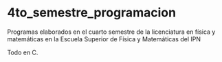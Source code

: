 # 4to_semestre_programacion
Programas elaborados en el cuarto semestre de la licenciatura en física y matemáticas en la Escuela Superior de Física y Matemáticas del IPN

Todo en C.
